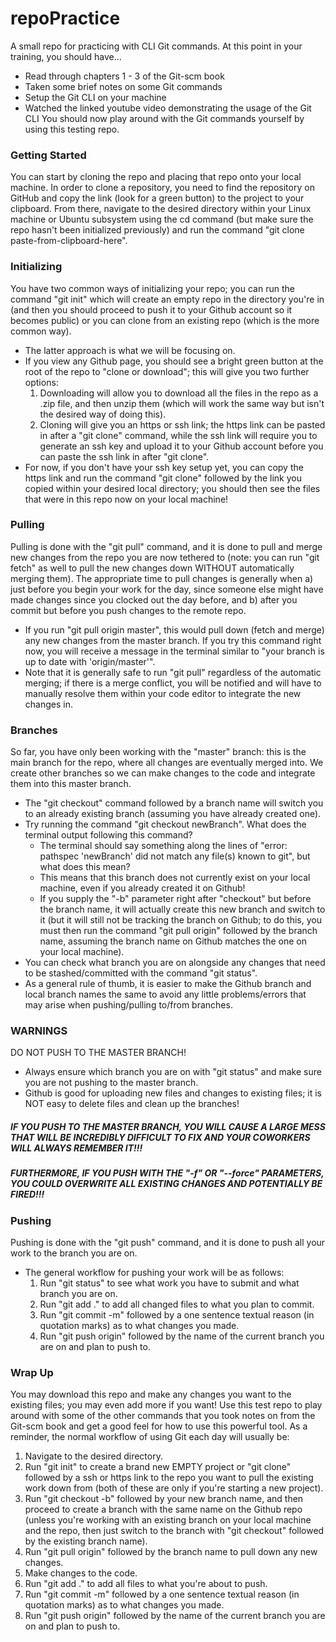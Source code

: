 # repoPractice
A small repo for practicing with CLI Git commands.
At this point in your training, you should have...
* Read through chapters 1 - 3 of the Git-scm book
* Taken some brief notes on some Git commands
* Setup the Git CLI on your machine
* Watched the linked youtube video demonstrating the usage of the Git CLI
You should now play around with the Git commands yourself by using this testing repo.



### Getting Started
You can start by cloning the repo and placing that repo onto your local machine. In order to clone a repository, you need to find the repository on GitHub and copy the link (look for a green button) to the project to your clipboard. From there, navigate to the desired directory within your Linux machine or Ubuntu subsystem using the cd command (but make sure the repo hasn't been initialized previously) and run the command "git clone paste-from-clipboard-here". 

### Initializing
You have two common ways of initializing your repo; you can run the command "git init" which will create an empty repo in the directory you're in (and then you should proceed to push it to your Github account so it becomes public) or you can clone from an existing repo (which is the more common way).
* The latter approach is what we will be focusing on.
* If you view any Github page, you should see a bright green button at the root of the repo to "clone or download"; this will give you two further options:
  1. Downloading will allow you to download all the files in the repo as a .zip file, and then unzip them (which will work the same way but isn't the desired way of doing this).
  2. Cloning will give you an https or ssh link; the https link can be pasted in after a "git clone" command, while the ssh link will require you to generate an ssh key and upload it to your Github account before you can paste the ssh link in after "git clone".
* For now, if you don't have your ssh key setup yet, you can copy the https link and run the command "git clone" followed by the link you copied within your desired local directory; you should then see the files that were in this repo now on your local machine!
  
### Pulling
Pulling is done with the "git pull" command, and it is done to pull and merge new changes from the repo you are now tethered to (note: you can run "git fetch" as well to pull the new changes down WITHOUT automatically merging them). The appropriate time to pull changes is generally when a) just before you begin your work for the day, since someone else might have made changes since you clocked out the day before, and b) after you commit but before you push changes to the remote repo.
* If you run "git pull origin master", this would pull down (fetch and merge) any new changes from the master branch. If you try this command right now, you will receive a message in the terminal similar to "your branch is up to date with 'origin/master'".
* Note that it is generally safe to run "git pull" regardless of the automatic merging; if there is a merge conflict, you will be notified and will have to manually resolve them within your code editor to integrate the new changes in.

### Branches
So far, you have only been working with the "master" branch: this is the main branch for the repo, where all changes are eventually merged into. We create other branches so we can make changes to the code and integrate them into this master branch.
* The "git checkout" command followed by a branch name will switch you to an already existing branch (assuming you have already created one).
* Try running the command "git checkout newBranch". What does the terminal output following this command?
  * The terminal should say something along the lines of "error: pathspec 'newBranch' did not match any file(s) known to git", but what does this mean?
  * This means that this branch does not currently exist on your local machine, even if you already created it on Github!
  * If you supply the "-b" parameter right after "checkout" but before the branch name, it will actually create this new branch and switch to it (but it will still not be tracking the branch on Github; to do this, you must then run the command "git pull origin" followed by the branch name, assuming the branch name on Github matches the one on your local machine).
* You can check what branch you are on alongside any changes that need to be stashed/committed with the command "git status".
* As a general rule of thumb, it is easier to make the Github branch and local branch names the same to avoid any little problems/errors that may arise when pushing/pulling to/from branches.

### WARNINGS
DO NOT PUSH TO THE MASTER BRANCH!
* Always ensure which branch you are on with "git status" and make sure you are not pushing to the master branch.
* Github is good for uploading new files and changes to existing files; it is NOT easy to delete files and clean up the branches!
##### IF YOU PUSH TO THE MASTER BRANCH, YOU WILL CAUSE A LARGE MESS THAT WILL BE INCREDIBLY DIFFICULT TO FIX AND YOUR COWORKERS WILL ALWAYS REMEMBER IT!!!
##### FURTHERMORE, IF YOU PUSH WITH THE "-f" OR "--force" PARAMETERS, YOU COULD OVERWRITE ALL EXISTING CHANGES AND POTENTIALLY BE FIRED!!!

### Pushing
Pushing is done with the "git push" command, and it is done to push all your work to the branch you are on.
* The general workflow for pushing your work will be as follows:
  1. Run "git status" to see what work you have to submit and what branch you are on.
  2. Run "git add ." to add all changed files to what you plan to commit.
  3. Run "git commit -m" followed by a one sentence textual reason (in quotation marks) as to what changes you made.
  4. Run "git push origin" followed by the name of the current branch you are on and plan to push to.
### Wrap Up
You may download this repo and make any changes you want to the existing files; you may even add more if you want! Use this test repo to play around with some of the other commands that you took notes on from the Git-scm book and get a good feel for how to use this powerful tool. As a reminder, the normal workflow of using Git each day will usually be:
  1. Navigate to the desired directory.
  2. Run "git init" to create a brand new EMPTY project or "git clone" followed by a ssh or https link to the repo you want to pull the existing work down from (both of these are only if you're starting a new project).
  3. Run "git checkout -b" followed by your new branch name, and then proceed to create a branch with the same name on the Github repo (unless you're working with an existing branch on your local machine and the repo, then just switch to the branch with "git checkout" followed by the existing branch name).
  4. Run "git pull origin" followed by the branch name to pull down any new changes.
  5. Make changes to the code.
  6. Run "git add ." to add all files to what you're about to push.
  7. Run "git commit -m" followed by a one sentence textual reason (in quotation marks) as to what changes you made.
  8. Run "git push origin" followed by the name of the current branch you are on and plan to push to.
